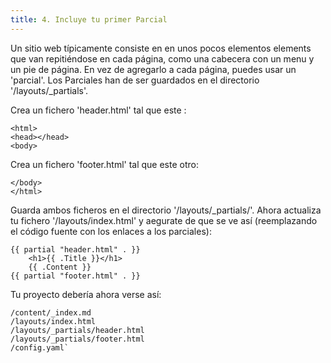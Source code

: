 ```yaml
---
title: 4. Incluye tu primer Parcial
---
```


Un sitio web típicamente consiste en en unos pocos elementos elements que van repitiéndose en cada página,  como una cabecera con un menu y un pie de página. En vez de agregarlo a cada página, puedes usar un 'parcial'. Los Parciales han de ser guardados en el directorio '/layouts/_partials'. 

Crea un fichero 'header.html' tal que este :

```
<html>
<head></head>
<body>
```

Crea un fichero 'footer.html' tal que este otro:

```
</body>
</html>
```


Guarda ambos ficheros en el directorio '/layouts/_partials/'. Ahora actualiza tu fichero '/layouts/index.html' y aegurate de que se ve así (reemplazando el código fuente con los enlaces a los parciales):

```
{{ partial "header.html" . }}
    <h1>{{ .Title }}</h1>
    {{ .Content }}
{{ partial "footer.html" . }}
```

Tu proyecto debería ahora verse así: 

```
/content/_index.md
/layouts/index.html
/layouts/_partials/header.html
/layouts/_partials/footer.html
/config.yaml`
```
